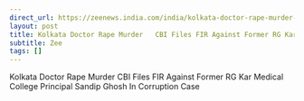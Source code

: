 ```yaml
---
direct_url: https://zeenews.india.com/india/kolkata-doctor-rape-murder-cbi-files-fir-against-former-rg-kar-medical-college-principal-sandip-ghosh-in-corruption-case-2782463.html
layout: post
title: Kolkata Doctor Rape Murder   CBI Files FIR Against Former RG Kar Medical College Principal Sandip Ghosh In Corruption Case
subtitle: Zee
tags: []
---
```


Kolkata Doctor Rape Murder   CBI Files FIR Against Former RG Kar Medical College Principal Sandip Ghosh In Corruption Case
